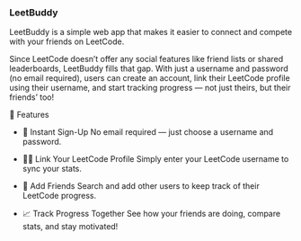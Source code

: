 ### LeetBuddy

LeetBuddy is a simple web app that makes it easier to connect and compete with your friends on LeetCode.

Since LeetCode doesn’t offer any social features like friend lists or shared leaderboards, LeetBuddy fills that gap. With just a username and password (no email required), users can create an account, link their LeetCode profile using their username, and start tracking progress — not just theirs, but their friends’ too!

🚀 Features

  -   🔐 Instant Sign-Up
    No email required — just choose a username and password.

  -  🧑‍💻 Link Your LeetCode Profile
    Simply enter your LeetCode username to sync your stats.

  -   👯 Add Friends
    Search and add other users to keep track of their LeetCode progress.

  -   📈 Track Progress Together
    See how your friends are doing, compare stats, and stay motivated!



